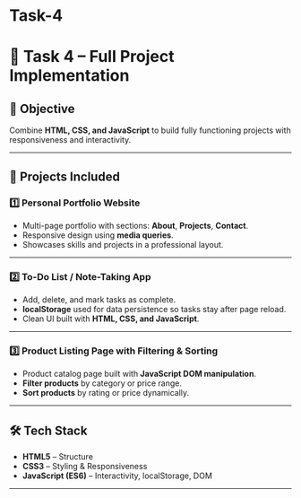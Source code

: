 # Task-4
# 🌟 Task 4 – Full Project Implementation

## 📌 Objective
Combine **HTML, CSS, and JavaScript** to build fully functioning projects with responsiveness and interactivity.

---

## 🔧 Projects Included

### 1️⃣ Personal Portfolio Website
- Multi-page portfolio with sections: **About**, **Projects**, **Contact**.
- Responsive design using **media queries**.
- Showcases skills and projects in a professional layout.

---

### 2️⃣ To-Do List / Note-Taking App
- Add, delete, and mark tasks as complete.
- **localStorage** used for data persistence so tasks stay after page reload.
- Clean UI built with **HTML, CSS, and JavaScript**.

---

### 3️⃣ Product Listing Page with Filtering & Sorting
- Product catalog page built with **JavaScript DOM manipulation**.
- **Filter products** by category or price range.
- **Sort products** by rating or price dynamically.

---

## 🛠️ Tech Stack
- **HTML5** – Structure  
- **CSS3** – Styling & Responsiveness  
- **JavaScript (ES6)** – Interactivity, localStorage, DOM  

---

